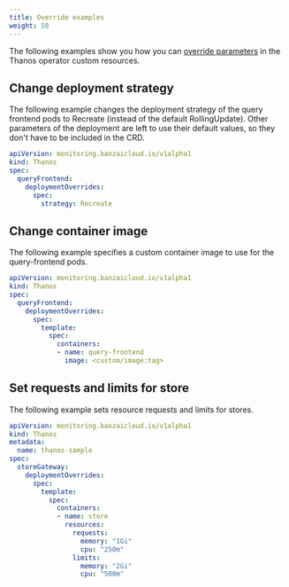 ```yaml
---
title: Override examples
weight: 50
---
```


The following examples show you how you can [override parameters](../) in the Thanos operator custom resources.

## Change deployment strategy

The following example changes the deployment strategy of the query frontend pods to Recreate (instead of the default RollingUpdate). Other parameters of the deployment are left to use their default values, so they don't have to be included in the CRD.

```yaml
apiVersion: monitoring.banzaicloud.io/v1alpha1
kind: Thanos
spec:
  queryFrontend:
    deploymentOverrides:
      spec:
        strategy: Recreate
```

## Change container image

The following example specifies a custom container image to use for the query-frontend pods.

```yaml
apiVersion: monitoring.banzaicloud.io/v1alpha1
kind: Thanos
spec:
  queryFrontend:
    deploymentOverrides:
      spec:
        template:
          spec:
            containers:
            - name: query-frontend
              image: <custom/image:tag>
```

## Set requests and limits for store

The following example sets resource requests and limits for stores.

```yaml
apiVersion: monitoring.banzaicloud.io/v1alpha1
kind: Thanos
metadata:
  name: thanos-sample
spec:
  storeGateway:
    deploymentOverrides:
      spec:
        template:
          spec:
            containers:
            - name: store
              resources:
                requests:
                  memory: "1Gi"
                  cpu: "250m"
                limits:
                  memory: "2Gi"
                  cpu: "500m"
```
